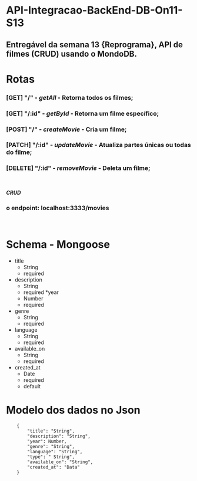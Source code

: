 # API-Integracao-BackEnd-DB-On11-S13
## Entregável da semana 13 {Reprograma}, API de filmes (CRUD) usando o MondoDB.

# Rotas

### [GET] "/" -  _getAll_ - Retorna todos os filmes;

### [GET] "/:id" - _getById_ - Retorna um filme específico;

### [POST] "/" - _createMovie_ - Cria um filme;

### [PATCH] "/:id"  - _updateMovie_ - Atualiza partes únicas ou todas do filme;

### [DELETE] "/:id"  - _removeMovie_ - Deleta um filme;

<br>

**_CRUD_**
<br>

### o endpoint: localhost:3333/movies

<br>

# Schema - Mongoose

* title
    - String
    - required 
* description
    - String
    - required
*year
    - Number
    - required
* genre
    - String
    - required
* language
    - String
    - required
* available_on
    - String
    - required
* created_at
    - Date
    - required
    - default

# Modelo dos dados no Json
```
    {
        "title": "String",     
        "description": "String",
        "year": Number,
        "genre": "String",
        "language": "String",
        "type": " String",
        "available_on": "String",
        "created_at": "Data"
    }
```
